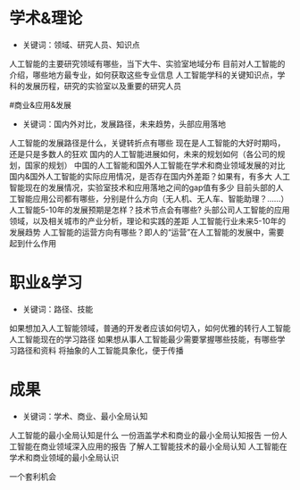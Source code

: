 # 学术&理论
- 关键词：领域、研究人员、知识点

人工智能的主要研究领域有哪些，当下大牛、实验室地域分布
目前对人工智能的介绍，哪些地方最专业，如何获取这些专业信息
人工智能学科的关键知识点，学科的发展历程，研究的实验室以及重要的研究人员

#商业&应用&发展
- 关键词：国内外对比，发展路径，未来趋势，头部应用落地

人工智能的发展路径是什么，关键转折点有哪些
现在是人工智能的大好时期吗，还是只是多数人的狂欢
国内的人工智能进展如何，未来的规划如何（各公司的规划，国家的规划）
中国的人工智能和国外人工智能在学术和商业领域发展的对比
国内&国外人工智能的实际应用情况，是否存在国内外差距？如果有，有多大
人工智能现在的发展情况，实验室技术和应用落地之间的gap值有多少
目前头部的人工智能应用公司都有哪些，分别是什么方向（无人机、无人车、智能助理？……）
人工智能5-10年的发展预期是怎样？技术节点会有哪些?
头部公司人工智能的应用领域，以及相关城市的产业分析，理论和实践的差距
人工智能行业未来5-10年的发展趋势
人工智能的运营方向有哪些？即人的“运营”在人工智能的发展中，需要起到什么作用
# 职业&学习
- 关键词：路径、技能

如果想加入人工智能领域，普通的开发者应该如何切入，如何优雅的转行人工智能
人工智能现在的学习路径
如果想从事人工智能最少需要掌握哪些技能，有哪些学习路径和资料
将抽象的人工智能具象化，便于传播
# 成果
- 关键词：学术、商业、最小全局认知

人工智能的最小全局认知是什么
一份涵盖学术和商业的最小全局认知报告
一份人工智能在商业领域深入应用的报告
了解人工智能技术的最小全局认知
人工智能在学术和商业领域的最小全局认识

一个套利机会



